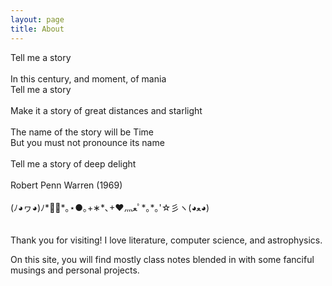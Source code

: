 ```yaml
---
layout: page
title: About
---
```


<div class="message">
Tell me a story<br>
<br>
In this century, and moment, of mania<br>
Tell me a story<br>
<br>
Make it a story of great distances and starlight<br>
<br>
The name of the story will be Time<br>
But you must not pronounce its name<br>
<br>
Tell me a story of deep delight<br>
<br>
<div class="credit">
 Robert Penn Warren (1969)<br>
</div>
</div>
 
<br>
<div class="emoticon-divider">
(ﾉ◕ヮ◕)ﾉ*✲ﾟ*｡⋆●｡+∗*､+♥⺣ﻌﾟ*｡*｡'☆彡ヽ(◕ﻌ◕)
</div>
<br><br>
Thank you for visiting! I love literature, computer science, and astrophysics.

On this site, you will find mostly class notes blended in with some fanciful musings and personal projects.
